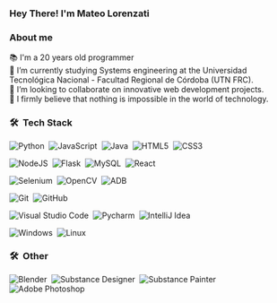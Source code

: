 ### Hey There! I'm Mateo Lorenzati

### About me
📚 I'm a 20 years old programmer\
🔭 I’m currently studying Systems engineering at the Universidad Tecnológica Nacional - Facultad Regional de Córdoba (UTN FRC).\
👯 I’m looking to collaborate on innovative web development projects.\
🦾 I firmly believe that nothing is impossible in the world of technology.


### 🛠 &nbsp;Tech Stack
![Python](https://img.shields.io/badge/python-3670A0?style=for-the-badge&logo=python&logoColor=ffdd54)&nbsp;
![JavaScript](https://img.shields.io/badge/javascript-%23323330.svg?style=for-the-badge&logo=javascript&logoColor=%23F7DF1E)&nbsp;
![Java](https://img.shields.io/badge/java-%23ED8B00.svg?style=for-the-badge&logo=openjdk&logoColor=white)&nbsp;
![HTML5](https://img.shields.io/badge/html5-%23E34F26.svg?style=for-the-badge&logo=html5&logoColor=white)&nbsp;
![CSS3](https://img.shields.io/badge/css3-%231572B6.svg?style=for-the-badge&logo=css3&logoColor=white)&nbsp;

![NodeJS](https://img.shields.io/badge/node.js-6DA55F?style=for-the-badge&logo=node.js&logoColor=white)&nbsp;
![Flask](https://img.shields.io/badge/flask-%23000.svg?style=for-the-badge&logo=flask&logoColor=white)&nbsp;
![MySQL](https://img.shields.io/badge/mysql-4479A1.svg?style=for-the-badge&logo=mysql&logoColor=white)&nbsp;
![React](https://img.shields.io/badge/-ReactJs-61DAFB?logo=react&logoColor=white&style=for-the-badge)&nbsp;

![Selenium](https://img.shields.io/badge/Selenium-43B02A?style=for-the-badge&logo=selenium)&nbsp;
![OpenCV](https://img.shields.io/badge/OpenCV-5C3EE8?style=for-the-badge&logo=opencv)&nbsp;
![ADB](https://img.shields.io/badge/ADB-5c805d?style=for-the-badge&logo=android)&nbsp;

![Git](https://img.shields.io/badge/git-%23F05033.svg?style=for-the-badge&logo=git&logoColor=white)&nbsp;
![GitHub](https://img.shields.io/badge/github-%23121011.svg?style=for-the-badge&logo=github&logoColor=white)&nbsp;

![Visual Studio Code](https://img.shields.io/badge/Visual%20Studio%20Code-0078d7.svg?style=for-the-badge&logo=visual-studio-code&logoColor=white)&nbsp;
![Pycharm](https://img.shields.io/badge/Pycharm-000000?style=for-the-badge&logo=pycharm)&nbsp;
![IntelliJ Idea](https://img.shields.io/badge/IntelliJ%20Idea-000000?style=for-the-badge&logo=intellijidea)
&nbsp;


![Windows](https://img.shields.io/badge/Windows-0078D6?style=for-the-badge&logo=windows&logoColor=white)&nbsp;
![Linux](https://img.shields.io/badge/Linux-FCC624?style=for-the-badge&logo=linux&logoColor=black)&nbsp;

### 🛠 &nbsp;Other
![Blender](https://img.shields.io/badge/blender-%23F5792A.svg?style=for-the-badge&logo=blender&logoColor=white)&nbsp;
![Substance Designer](https://img.shields.io/badge/Substance%20Painter-red?style=for-the-badge&logo=adobe)&nbsp;
![Substance Painter](https://img.shields.io/badge/Substance%20Designer-red?style=for-the-badge&logo=adobe)
![Adobe Photoshop](https://img.shields.io/badge/adobe%20photoshop-%2331A8FF.svg?style=for-the-badge&logo=adobe%20photoshop&logoColor=white)&nbsp;






<!--
**MateAlLor/MateAlLor** is a ✨ _special_ ✨ repository because its `README.md` (this file) appears on your GitHub profile.

Here are some ideas to get you started:

- 🔭 I’m currently working on ...
- 🌱 I’m currently learning ...
- 👯 I’m looking to collaborate on ...
- 🤔 I’m looking for help with ...
- 💬 Ask me about ...
- 📫 How to reach me: ...
- 😄 Pronouns: ...
- ⚡ Fun fact: ...
-->
